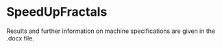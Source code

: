 # SpeedUpFractals
Results and further information on machine specifications are given in the .docx file.
